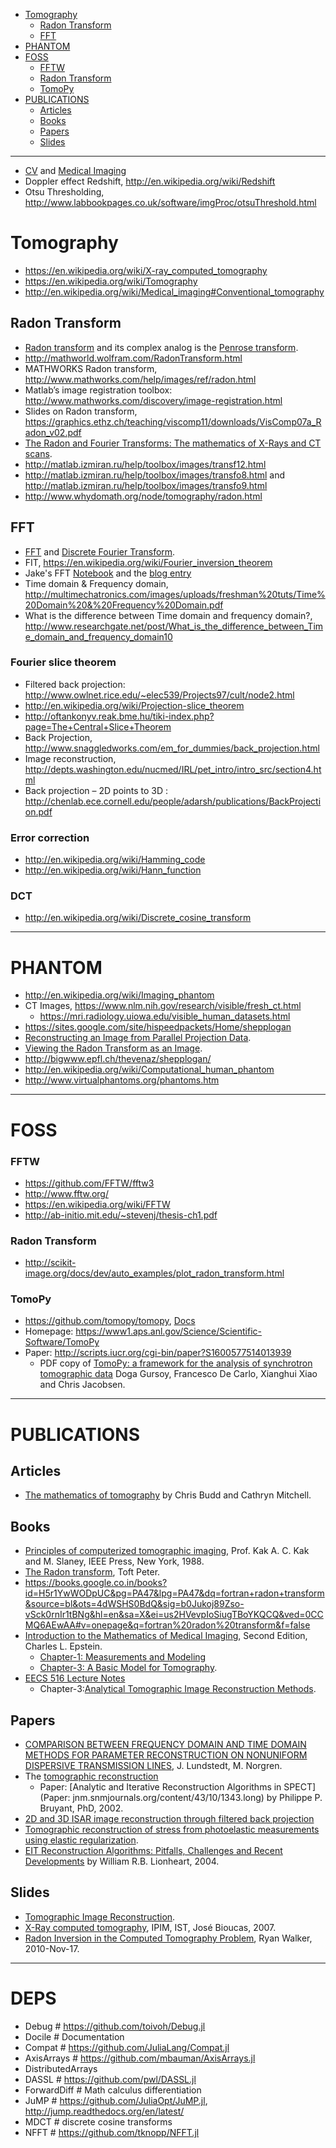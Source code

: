 + [Tomography](#tomography)
   + [Radon Transform](#radon-transform)
   + [FFT](#fft)
+ [PHANTOM](#phantom)
+ [FOSS](#foss)
   + [FFTW](#fftw)
   + [Radon Transform](#radon-transform)
   + [TomoPy](#tomopy)
+ [PUBLICATIONS](#publications)
   + [Articles](#articles)
   + [Books](#books)
   + [Papers](#papers)
   + [Slides](#slides)
   
----

+ [CV](http://en.wikipedia.org/wiki/Computer_vision) and [Medical Imaging](http://en.wikipedia.org/wiki/Category:Medical_imaging)
+ Doppler effect Redshift, http://en.wikipedia.org/wiki/Redshift
+ Otsu Thresholding, http://www.labbookpages.co.uk/software/imgProc/otsuThreshold.html

# Tomography
+ https://en.wikipedia.org/wiki/X-ray_computed_tomography
+ https://en.wikipedia.org/wiki/Tomography
+ http://en.wikipedia.org/wiki/Medical_imaging#Conventional_tomography

## Radon Transform
+ [Radon transform](http://en.wikipedia.org/wiki/Radon_transform) and its complex analog is the [Penrose transform](http://en.wikipedia.org/wiki/Penrose_transform).
+ http://mathworld.wolfram.com/RadonTransform.html
+ MATHWORKS Radon transform, http://www.mathworks.com/help/images/ref/radon.html
+ Matlab’s image registration toolbox: http://www.mathworks.com/discovery/image-registration.html 
+ Slides on Radon transform, https://graphics.ethz.ch/teaching/viscomp11/downloads/VisComp07a_Radon_v02.pdf
+ [The Radon and Fourier Transforms: The mathematics of X-Rays and CT scans](http://www.math.ucla.edu/~heilman/papers/04172010Radon.pdf).
+ http://matlab.izmiran.ru/help/toolbox/images/transf12.html
+ http://matlab.izmiran.ru/help/toolbox/images/transfo8.html and http://matlab.izmiran.ru/help/toolbox/images/transfo9.html
+ http://www.whydomath.org/node/tomography/radon.html

## FFT 
+ [FFT](http://en.wikipedia.org/wiki/Fast_Fourier_transform) and [Discrete Fourier Transform](https://en.wikipedia.org/wiki/Discrete_Fourier_transform).
+ FIT, https://en.wikipedia.org/wiki/Fourier_inversion_theorem
+ Jake's FFT [Notebook](http://nbviewer.ipython.org/url/jakevdp.github.io/downloads/notebooks/UnderstandingTheFFT.ipynb) and the [blog entry](https://jakevdp.github.io/blog/2013/08/28/understanding-the-fft/)
+ Time domain & Frequency domain, http://multimechatronics.com/images/uploads/freshman%20tuts/Time%20Domain%20&%20Frequency%20Domain.pdf
+ What is the difference between Time domain and frequency domain?, http://www.researchgate.net/post/What_is_the_difference_between_Time_domain_and_frequency_domain10

### Fourier slice theorem
+ Filtered back projection: http://www.owlnet.rice.edu/~elec539/Projects97/cult/node2.html
+ http://en.wikipedia.org/wiki/Projection-slice_theorem
+ http://oftankonyv.reak.bme.hu/tiki-index.php?page=The+Central+Slice+Theorem
+ Back Projection, http://www.snaggledworks.com/em_for_dummies/back_projection.html
+ Image reconstruction, http://depts.washington.edu/nucmed/IRL/pet_intro/intro_src/section4.html
+ Back projection – 2D points to 3D : http://chenlab.ece.cornell.edu/people/adarsh/publications/BackProjection.pdf

### Error correction
+ http://en.wikipedia.org/wiki/Hamming_code
+ http://en.wikipedia.org/wiki/Hann_function

### DCT
+ http://en.wikipedia.org/wiki/Discrete_cosine_transform

----

# PHANTOM
+ http://en.wikipedia.org/wiki/Imaging_phantom
+ CT Images, https://www.nlm.nih.gov/research/visible/fresh_ct.html
   + https://mri.radiology.uiowa.edu/visible_human_datasets.html
+ https://sites.google.com/site/hispeedpackets/Home/shepplogan
+ [Reconstructing an Image from Parallel Projection Data](http://matlab.izmiran.ru/help/toolbox/images/transf13.html).
+ [Viewing the Radon Transform as an Image](http://matlab.izmiran.ru/help/toolbox/images/transf10.html).
+ http://bigwww.epfl.ch/thevenaz/shepplogan/
+ http://en.wikipedia.org/wiki/Computational_human_phantom
+ http://www.virtualphantoms.org/phantoms.htm

----

# FOSS
### FFTW
+ https://github.com/FFTW/fftw3
+ http://www.fftw.org/
+ https://en.wikipedia.org/wiki/FFTW
+ http://ab-initio.mit.edu/~stevenj/thesis-ch1.pdf

### Radon Transform
+ http://scikit-image.org/docs/dev/auto_examples/plot_radon_transform.html
      
### TomoPy
+ https://github.com/tomopy/tomopy, [Docs](https://tomopy.readthedocs.org/)
+ Homepage: https://www1.aps.anl.gov/Science/Scientific-Software/TomoPy
+ Paper: http://scripts.iucr.org/cgi-bin/paper?S1600577514013939
   + PDF copy of [TomoPy: a framework for the analysis of synchrotron tomographic data](http://journals.iucr.org/s/issues/2014/05/00/pp5049/pp5049.pdf) Doga Gursoy, Francesco De Carlo, Xianghui Xiao and Chris Jacobsen.

----

# PUBLICATIONS

## Articles
+ [The mathematics of tomography](https://plus.maths.org/content/saving-lives-mathematics-tomography) by Chris Budd and Cathryn Mitchell.

## Books
+ [Principles of computerized tomographic imaging](http://www.slaney.org/pct/pct-toc.html), Prof. Kak A. C. Kak and M. Slaney, IEEE Press, New York, 1988.
+ [The Radon transform](http://orbit.dtu.dk/fedora/objects/orbit:85899/datastreams/file_5529668/content), Toft Peter.
+ https://books.google.co.in/books?id=H5r1YwWODpUC&pg=PA47&lpg=PA47&dq=fortran+radon+transform&source=bl&ots=4dWSHS0BdQ&sig=b0Jukoj89Zso-vSck0rnIr1tBNg&hl=en&sa=X&ei=us2HVevpIoSiugTBoYKQCQ&ved=0CCMQ6AEwAA#v=onepage&q=fortran%20radon%20transform&f=false
+ [Introduction to the Mathematics of Medical Imaging](https://www.siam.org/books/ot102/), Second Edition, Charles L. Epstein.
   + [Chapter-1: Measurements and Modeling](https://www.siam.org/books/ot102/OT102Chpt1.pdf)
   + [Chapter-3: A Basic Model for Tomography](https://www.siam.org/books/ot102/OT102SampleChapter.pdf).
+ [EECS 516 Lecture Notes](http://web.eecs.umich.edu/~fessler/course/516/l/)
   + Chapter-3:[Analytical Tomographic Image Reconstruction Methods](http://web.eecs.umich.edu/~fessler/course/516/l/c-tomo.pdf).

## Papers
+ [COMPARISON BETWEEN FREQUENCY DOMAIN AND TIME DOMAIN METHODS FOR PARAMETER RECONSTRUCTION ON NONUNIFORM DISPERSIVE TRANSMISSION LINES](http://www.jpier.org/PIER/pier43/01.0302031.L.Norgren.pdf), J. Lundstedt, M. Norgren.
+ The [tomographic reconstruction](http://en.wikipedia.org/wiki/Tomographic_reconstruction)
   + Paper: [Analytic and Iterative Reconstruction Algorithms in SPECT](Paper: jnm.snmjournals.org/content/43/10/1343.long) by Philippe P. Bruyant, PhD, 2002.
+ [2D and 3D ISAR image reconstruction through filtered back projection](http://www.researchgate.net/profile/Zhijun_Qiao/publication/258715731_2D_and_3D_ISAR_image_reconstruction_through_filtered_back_projection/links/00463537a7004e805c000000.pdf)
+ [Tomographic reconstruction of stress from photoelastic measurements using elastic regularization](http://www.researchgate.net/publication/30045506_Tomographic_reconstruction_of_stress_from_photoelastic_measurements_using_elastic_regularization).
+ [EIT Reconstruction Algorithms:  Pitfalls, Challenges and Recent Developments](http://arxiv.org/pdf/physics/0310151.pdf) by William R.B. Lionheart, 2004.

## Slides
+ [Tomographic Image Reconstruction](https://www.aapm.org/meetings/99AM/pdf/2806-57576.pdf).
+ [X-Ray computed tomography](http://www.lx.it.pt/~bioucas/IP/files/Radon.pdf), IPIM, IST, José Bioucas, 2007.
+ [Radon Inversion in the Computed Tomography Problem](http://www.ms.uky.edu/~rwalker/research/radon_inversion_web.pdf), Ryan Walker, 2010-Nov-17.

----

# DEPS
+ Debug                     # https://github.com/toivoh/Debug.jl
+ Docile                    # Documentation
+ Compat                    # https://github.com/JuliaLang/Compat.jl
+ AxisArrays                # https://github.com/mbauman/AxisArrays.jl   
+ DistributedArrays
+ DASSL                     # https://github.com/pwl/DASSL.jl
+ ForwardDiff               # Math calculus differentiation
+ JuMP                      # https://github.com/JuliaOpt/JuMP.jl, http://jump.readthedocs.org/en/latest/
+ MDCT                      # discrete cosine transforms
+ NFFT                      # https://github.com/tknopp/NFFT.jl



